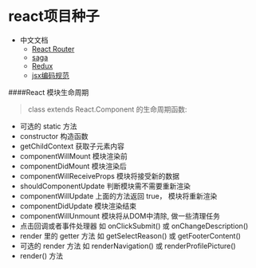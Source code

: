# react项目种子

* 中文文档
	* [React Router](http://cn.redux.js.org/docs/advanced/UsageWithReactRouter.html)
	* [saga](http://leonshi.com/redux-saga-in-chinese/docs/introduction/BeginnerTutorial.html)
	* [Redux](http://cn.redux.js.org/index.html)
	* [jsx编码规范](https://github.com/JasonBoy/javascript/tree/master/react)


####React 模块生命周期
> class extends React.Component 的生命周期函数:

* 可选的 static 方法
* constructor 构造函数
* getChildContext 获取子元素内容
* componentWillMount 模块渲染前
* componentDidMount 模块渲染后
* componentWillReceiveProps 模块将接受新的数据
* shouldComponentUpdate 判断模块需不需要重新渲染
* componentWillUpdate 上面的方法返回 true， 模块将重新渲染
* componentDidUpdate 模块渲染结束
* componentWillUnmount 模块将从DOM中清除, 做一些清理任务
* 点击回调或者事件处理器 如 onClickSubmit() 或 onChangeDescription()
* render 里的 getter 方法 如 getSelectReason() 或 getFooterContent()
* 可选的 render 方法 如 renderNavigation() 或 renderProfilePicture()
* render() 方法
